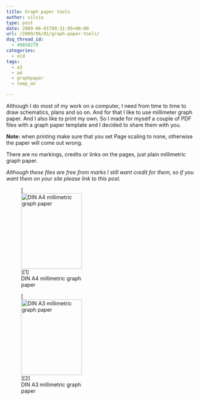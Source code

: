 ```yaml
---
title: Graph paper tools
author: silviu
type: post
date: 2009-06-01T09:31:05+00:00
url: /2009/06/01/graph-paper-tools/
dsq_thread_id:
  - 48858278
categories:
  - old
tags:
  - a3
  - a4
  - graphpaper
  - temp_on

---
```

Although I do most of my work on a computer, I need from time to time to draw schematics, plans and so on. And for that I like to use millimeter graph paper. And I also like to print my own. So I made for myself a couple of PDF files with a graph paper template and I decided to share them with you.

**Note:** when printing make sure that you set Page scaling to none, otherwise the paper will come out wrong.

There are no markings, credits or links on the pages, just plain millimetric graph paper.

_Although these files are free from marks I still want credit for them, so if you want them on your site please link to this post._
<figure id="attachment_170" aria-describedby="caption-attachment-170" style="width: 163px" class="wp-caption alignleft">[<img decoding="async" loading="lazy" class="size-full wp-image-170 " title="graph_paper" src="http://blog.silviuvulcan.ro/wp-content/uploads/sites/2/2009/06/graph_paper.jpg" alt="DIN A4 millimetric graph paper" width="163" height="203" />][1]<figcaption id="caption-attachment-170" class="wp-caption-text">DIN A4 millimetric graph paper</figcaption></figure>

<figure id="attachment_170" aria-describedby="caption-attachment-170" style="width: 163px" class="wp-caption alignleft">[<img decoding="async" loading="lazy" class="size-full wp-image-170 " title="graph_paper" src="http://blog.silviuvulcan.ro/wp-content/uploads/sites/2/2009/06/graph_paper.jpg" alt="DIN A3 millimetric graph paper" width="163" height="203" />][2]<figcaption id="caption-attachment-170" class="wp-caption-text">DIN A3 millimetric graph paper</figcaption></figure>

 [1]: http://blog.silviuvulcan.ro/wp-content/uploads/sites/2/2009/06/a4_1_5_10mm_graphpaper.pdf
 [2]: http://blog.silviuvulcan.ro/wp-content/uploads/sites/2/2009/06/a3_1_5_10mm_graphpaper.pdf